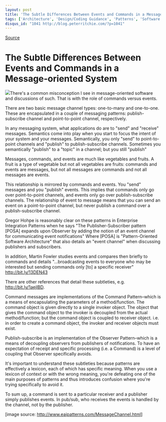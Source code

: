 ```yaml
---
layout: post
title: 'The Subtle Differences Between Events and Commands in a Message-oriented System'
tags: ['Architecture', 'Design/Coding Guidance', 'Patterns', 'Software Development', 'Software Development Guidance', 'msmvps', 'July 2013']
disqus_id: "1041 http://blog.peterritchie.com/?p=1041"
---
```

[Source](http://pr-blog.azurewebsites.net/2013/07/11/the-subtle-differences-between-events-and-commands-in-a-message-oriented-system/ "Permalink to The Subtle Differences Between Events and Commands in a Message-oriented System")

# The Subtle Differences Between Events and Commands in a Message-oriented System

![][1]There's a common misconception I see in message-oriented software and discussions of such. That is with the role of commands versus events.

There are two basic message channel types: one-to-many and one-to-one. These are encapsulated in a couple of messaging patterns: publish-subscribe channel and point-to-point channel, respectively.

In any messaging system, what applications do are to "send" and "receive" messages. Semantics come into play when you start to focus the intent of your system and your messages. Semantically, you only "send" to point-to-point channels and "publish" to publish-subscribe channels. Sometimes you semantically "publish" to a "topic" in a channel; but you still "publish"

Messages, commands, and events are much like vegetables and fruits. A fruit is a type of vegetable but not all vegetables are fruits: commands and events are messages, but not all messages are commands and not all messages are events.

This relationship is mirrored by commands and events. You "send" messages and you "publish" events. This implies that commands only go over point-to-point channels, and events only go over publish-subscribe channels. The relationship of event to message means that you can send an event on a point-to-point channel, but never publish a command over a publish-subscribe channel.

Gregor Hohpe is reasonably clear on these patterns in Enterprise Integration Patterns when he says "The Publisher-Subscriber pattern [POSA] expands upon Observer by adding the notion of an event channel for communicating event notifications" Where [POSA] is "Pattern-Oriented Software Architecture" that also details an "event channel" when discussing publishers and subscribers.

In addition, Martin Fowler studies events and compares then briefly to commands and details "…broadcasting events to everyone who may be interested but sending commands only [to] a specific receiver" <http://bit.ly/13DEN43>

There are other references that detail these subtleties, e.g. <http://bit.ly/1aejlBD>.

Command messages are implementations of the Command Pattern–which is a means of encapsulating the parameters of a method/function. The command object is given directly to a single invoker object. The object that gives the command object to the invoker is decoupled from the actual method/function; but the command object is coupled to receiver object. i.e. in order to create a command object, the invoker and receiver objects must exist.

Publish-subscribe is an implementation of the Observer Pattern–which is a means of decoupling observers from publishers of notifications. To have an expectation of receipt and specific processing (i.e. a Command) is a level of coupling that Observer specifically avoids.

It's important to understand these subtleties because patterns are effectively a lexicon, each of which has specific meaning. When you use a lexicon of context or with the wrong meaning, you're defeating one of the main purposes of patterns and thus introduces confusion where you're trying specifically to avoid it.

To sum up, a command is sent to a particular receiver and a publisher simply publishes events. In pub/sub, who receives the events is handled by the channel, not by the publisher.

[image source: <http://www.eaipatterns.com/MessageChannel.html>]

[1]: http://www.eaipatterns.com/img/MessageChannelSolution.gif


